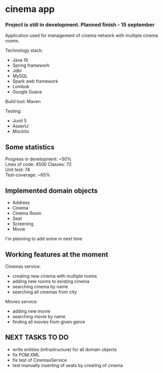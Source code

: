# cinema app
### Project is still in development. Planned finish - 15 september

Application used for management of cinema network with multiple cinema rooms.  

Technology stack:  

- Java 16
- Spring framework
- Jdbi
- MySQL
- Spark web framework
- Lombok
- Google Guava

Build tool: Maven

Testing:

- Junit 5
- AssertJ
- Mockito

## Some statistics

Progress in development: ~50%  
Lines of code: 4500
Classes: 72  
Unit test: 74  
Test-coverage: ~65% 

## Implemented domain objects

- Address  
- Cinema  
- Cinema Room  
- Seat  
- Screening  
- Movie  

I'm planning to add some in next time


## Working features at the moment

Cinemas service:

- creating new cinema with multiple rooms
- adding new rooms to existing cinema
- searching cinema by name
- searching all cinemas from city

Movies service:

- adding new movie
- searching movie by name
- finding all movies from given genre


## NEXT TASKS TO DO

- write entities (infrastructure) for all domain objects 
- fix POM.XML
- fix test of CinemasService
- test manually inserting of seats by creating of cinema





